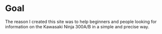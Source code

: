# Goal
<html>

<body>

<p> The reason I created this site was to help beginners and people looking for information on the Kawasaki Ninja 300A/B in a simple and precise way. <p>
